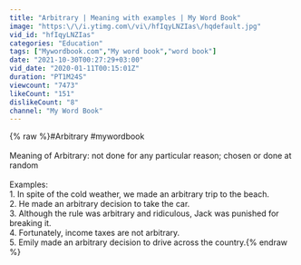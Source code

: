 ```yaml
---
title: "Arbitrary | Meaning with examples | My Word Book"
image: "https:\/\/i.ytimg.com\/vi\/hfIqyLNZIas\/hqdefault.jpg"
vid_id: "hfIqyLNZIas"
categories: "Education"
tags: ["Mywordbook.com","My word book","word book"]
date: "2021-10-30T00:27:29+03:00"
vid_date: "2020-01-11T00:15:01Z"
duration: "PT1M24S"
viewcount: "7473"
likeCount: "151"
dislikeCount: "8"
channel: "My Word Book"
---
```

{% raw %}#Arbitrary  #mywordbook<br /><br />Meaning of Arbitrary: not done for any particular reason; chosen or done at random<br /><br />Examples:<br />1. In spite of the cold weather, we made an arbitrary trip to the beach. <br />2. He made an arbitrary decision to take the car. <br />3. Although the rule was arbitrary and ridiculous, Jack was punished for breaking it. <br />4. Fortunately, income taxes are not arbitrary. <br />5. Emily made an arbitrary decision to drive across the country.{% endraw %}
